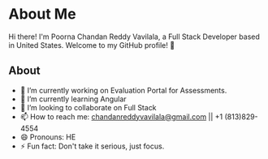 # About Me

Hi there! I'm Poorna Chandan Reddy Vavilala, a Full Stack Developer based in United States. Welcome to my GitHub profile! 👋

## About

- 🔭 I’m currently working on Evaluation Portal for Assessments.
- 🌱 I’m currently learning Angular
- 👯 I’m looking to collaborate on Full Stack
- 📫 How to reach me: chandanreddyvavilala@gmail.com || +1 (813)829-4554
- 😄 Pronouns: HE
- ⚡ Fun fact: Don't take it serious, just focus.
